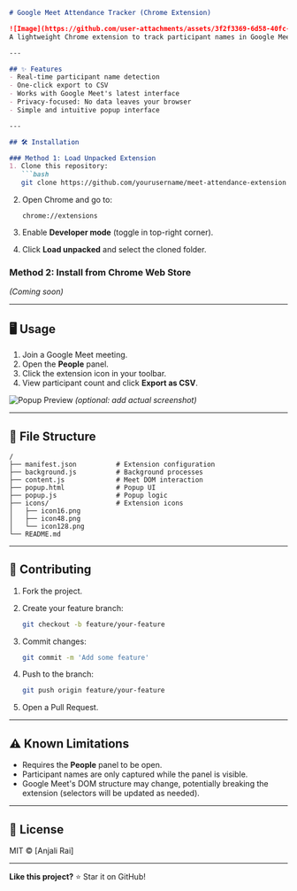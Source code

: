 ````markdown
# Google Meet Attendance Tracker (Chrome Extension)

![Image](https://github.com/user-attachments/assets/3f2f3369-6d58-40fc-99fa-86d76e0e9db6)
A lightweight Chrome extension to track participant names in Google Meet and export to CSV.

---

## ✨ Features
- Real-time participant name detection  
- One-click export to CSV  
- Works with Google Meet's latest interface  
- Privacy-focused: No data leaves your browser  
- Simple and intuitive popup interface  

---

## 🛠 Installation

### Method 1: Load Unpacked Extension
1. Clone this repository:
   ```bash
   git clone https://github.com/yourusername/meet-attendance-extension.git
````

2. Open Chrome and go to:

   ```
   chrome://extensions
   ```
3. Enable **Developer mode** (toggle in top-right corner).
4. Click **Load unpacked** and select the cloned folder.

### Method 2: Install from Chrome Web Store

*(Coming soon)*

---

## 🖥 Usage

1. Join a Google Meet meeting.
2. Open the **People** panel.
3. Click the extension icon in your toolbar.
4. View participant count and click **Export as CSV**.

![Popup Preview](screenshots/popup-screenshot.png) *(optional: add actual screenshot)*

---

## 📂 File Structure

```
/
├── manifest.json          # Extension configuration
├── background.js          # Background processes
├── content.js             # Meet DOM interaction
├── popup.html             # Popup UI
├── popup.js               # Popup logic
├── icons/                 # Extension icons
│   ├── icon16.png
│   ├── icon48.png
│   └── icon128.png
└── README.md
```

---

## 🤝 Contributing

1. Fork the project.
2. Create your feature branch:

   ```bash
   git checkout -b feature/your-feature
   ```
3. Commit changes:

   ```bash
   git commit -m 'Add some feature'
   ```
4. Push to the branch:

   ```bash
   git push origin feature/your-feature
   ```
5. Open a Pull Request.

---

## ⚠️ Known Limitations

* Requires the **People** panel to be open.
* Participant names are only captured while the panel is visible.
* Google Meet's DOM structure may change, potentially breaking the extension (selectors will be updated as needed).

---

## 📜 License

MIT © \[Anjali Rai]

---

**Like this project?** ⭐ Star it on GitHub!

```
```
